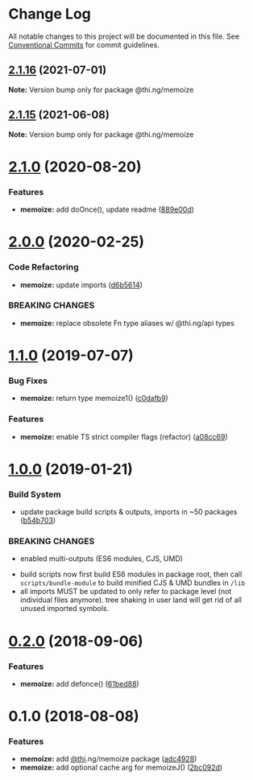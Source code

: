 # Change Log

All notable changes to this project will be documented in this file.
See [Conventional Commits](https://conventionalcommits.org) for commit guidelines.

## [2.1.16](https://github.com/thi-ng/umbrella/compare/@thi.ng/memoize@2.1.15...@thi.ng/memoize@2.1.16) (2021-07-01)

**Note:** Version bump only for package @thi.ng/memoize





## [2.1.15](https://github.com/thi-ng/umbrella/compare/@thi.ng/memoize@2.1.14...@thi.ng/memoize@2.1.15) (2021-06-08)

**Note:** Version bump only for package @thi.ng/memoize





# [2.1.0](https://github.com/thi-ng/umbrella/compare/@thi.ng/memoize@2.0.19...@thi.ng/memoize@2.1.0) (2020-08-20)


### Features

* **memoize:** add doOnce(), update readme ([889e00d](https://github.com/thi-ng/umbrella/commit/889e00d0376cda39f2a7e5848780bdf26f5fc5ca))





# [2.0.0](https://github.com/thi-ng/umbrella/compare/@thi.ng/memoize@1.1.8...@thi.ng/memoize@2.0.0) (2020-02-25)


### Code Refactoring

* **memoize:** update imports ([d6b5614](https://github.com/thi-ng/umbrella/commit/d6b56148ec3ab36f97bc3fce94d7c49a74e81e96))


### BREAKING CHANGES

* **memoize:** replace obsolete Fn type aliases w/ @thi.ng/api types





# [1.1.0](https://github.com/thi-ng/umbrella/compare/@thi.ng/memoize@1.0.9...@thi.ng/memoize@1.1.0) (2019-07-07)

### Bug Fixes

* **memoize:** return type memoize1() ([c0dafb9](https://github.com/thi-ng/umbrella/commit/c0dafb9))

### Features

* **memoize:** enable TS strict compiler flags (refactor) ([a08cc69](https://github.com/thi-ng/umbrella/commit/a08cc69))

# [1.0.0](https://github.com/thi-ng/umbrella/compare/@thi.ng/memoize@0.2.6...@thi.ng/memoize@1.0.0) (2019-01-21)

### Build System

* update package build scripts & outputs, imports in ~50 packages ([b54b703](https://github.com/thi-ng/umbrella/commit/b54b703))

### BREAKING CHANGES

* enabled multi-outputs (ES6 modules, CJS, UMD)

- build scripts now first build ES6 modules in package root, then call
  `scripts/bundle-module` to build minified CJS & UMD bundles in `/lib`
- all imports MUST be updated to only refer to package level
  (not individual files anymore). tree shaking in user land will get rid of
  all unused imported symbols.

<a name="0.2.0"></a>
# [0.2.0](https://github.com/thi-ng/umbrella/compare/@thi.ng/memoize@0.1.2...@thi.ng/memoize@0.2.0) (2018-09-06)

### Features

* **memoize:** add defonce() ([61bed88](https://github.com/thi-ng/umbrella/commit/61bed88))

<a name="0.1.0"></a>
# 0.1.0 (2018-08-08)

### Features

* **memoize:** add [@thi](https://github.com/thi).ng/memoize package ([adc4928](https://github.com/thi-ng/umbrella/commit/adc4928))
* **memoize:** add optional cache arg for memoizeJ() ([2bc092d](https://github.com/thi-ng/umbrella/commit/2bc092d))
